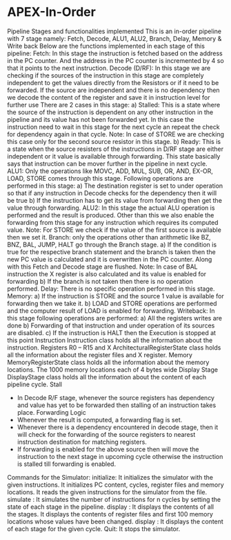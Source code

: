 # APEX-In-Order
Pipeline Stages and functionalities implemented
This is an in-order pipeline with 7 stage namely: Fetch, Decode, ALU1, ALU2, Branch, Delay, Memory & Write back 
Below are the functions implemented in each stage of this pipeline:
Fetch: In this stage the instruction is fetched based on the address in the PC counter. And the address in the PC counter is incremented by 4 so that it points to the next instruction.
Decode (D/RF): In this stage we are checking if the sources of the instruction in this stage are completely independent to get the values directly from the Resistors or if it need to be forwarded.
If the source are independent and there is no dependency then we decode the content of the register and save it in instruction level for further use
There are 2 cases in this stage:
a) Stalled: This is a state where the source of the instruction is dependent on any other instruction in the pipeline and its value has not been forwarded yet.
In this case the instruction need to wait in this stage for the next cycle an repeat the check for dependency again in that cycle.
Note: In case of STORE we are checking this case only for the second source resistor in this stage.
b) Ready: This is a state when the source resisters of the instructions in D/RF stage are either independent or it value is available through forwarding.
This state basically says that instruction can be mover further in the pipeline in next cycle.
ALU1: Only the operations like MOVC, ADD, MUL, SUB, OR, AND, EX-OR, LOAD, STORE comes through this stage.
Following operations are performed in this stage:
a) The destination register is set to under operation so that if any instruction in Decode checks for the dependency then it will be true
b) If the instruction has to get its value from forwarding then get the value through forwarding.
ALU2: In this stage the actual ALU operation is performed and the result is produced. Other than this we also enable the forwarding from this stage for any instruction which requires its computed value.
Note: For STORE we check if the value of the first source is available then we set it.
Branch: only the operations other than arithmetic like BZ, BNZ, BAL, JUMP, HALT go through the Branch stage.
a) If the condition is true for the respective branch statement and the branch is taken then the new PC value is calculated and it is overwritten in the PC counter. Along with this Fetch and Decode stage are flushed.
Note: In case of BAL instruction the X register is also calculated and its value is enabled for forwarding
b) If the branch is not taken then there is no operation performed.
Delay: There is no specific operation performed in this stage.
Memory:
a) If the instruction is STORE and the source 1 value is available for forwarding then we take it.
b) LOAD and STORE operations are performed and the computer result of LOAD is enabled for forwarding.
Writeback: In this stage following operations are performed:
a) All the registers writes are done
b) Forwarding of that instruction and under operation of its sources are disabled.
c) If the instruction is HALT then the Execution is stopped at this point
Instruction
Instruction class holds all the information about the instruction.
Registers R0 – R15 and X
ArchitecturalRegisterState class holds all the information about the register files and X register.
Memory
MemoryRegisterState class holds all the information about the memory locations. The 1000 memory locations each of 4 bytes wide
Display Stage
DisplayStage class holds all the information about the content of each pipeline cycle.
Stall
- In Decode R/F stage, whenever the source registers has dependency and value has yet to be forwarded then stalling of an instruction takes place.
Forwarding Logic
- Whenever the result is computed, a forwarding flag is set.
- Whenever there is a dependency encountered in decode stage, then it will check for the forwarding of the source registers to nearest instruction destination for matching registers.
- If forwarding is enabled for the above source then will move the instruction to the next stage in upcoming cycle otherwise the instruction is stalled till forwarding is enabled.






Commands for the Simulator:
initialize: It initializes the simulator with the given instructions.
It initializes PC content, cycles, register files and memory locations.
It reads the given instructions for the simulator from the file.
simulate <n>: It simulates the number of instructions for n cycles by setting the state of each stage in the pipeline.
display : It displays the contents of all the stages. It displays the contents of register files and first 100 memory locations whose values have been changed.
display <n> : It displays the content of each stage for the given cycle.
Quit: It stops the simulator.
